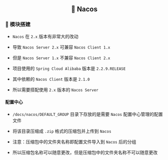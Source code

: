 <h2 align="center">📔 Nacos</h2>

### 🧰 模块搭建

* `Nacos` 在 `2.x` 版本有非常大的改动
* 导致 `Nacos Server 2.x` 可兼容 `Nacos Client 1.x`
* 但是 `Nacos Server 1.x` 不兼容 `Nacos Client 2.x`


* 项目使用的 `Spring Cloud Alibaba` 版本是 `2.2.9.RELEASE`
* 其中依赖的 `Nacos Client` 版本是 `2.1.0`
* 所以需要搭配使用 `2.x` 版本的 `Nacos Server`

#### 配置中心

* `/docs/nacos/DEFAULT_GROUP` 目录下存放的是需要 `Nacos` 配置中心管理的配置文件
* 将该目录压缩成 `.zip` 格式的压缩包并上传到 `Nacos`


* 注意：压缩包中的文件夹名称即配置文件导入到 `Nacos` 后的分组
* 所以压缩包名称可以随意更改，但是压缩包中的文件夹名称不可以随意更改
